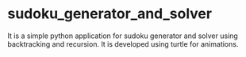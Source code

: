 # sudoku_generator_and_solver
It is a simple python application for sudoku generator and solver using backtracking and recursion. It is developed using turtle for animations.
